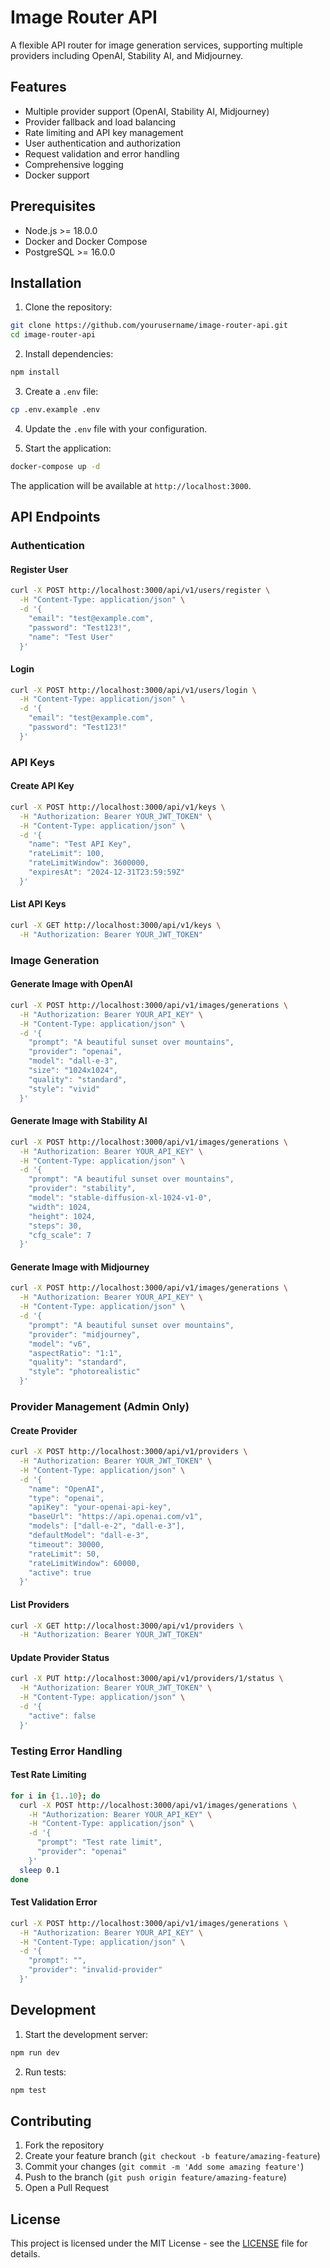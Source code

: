 # Image Router API

A flexible API router for image generation services, supporting multiple providers including OpenAI, Stability AI, and Midjourney.

## Features

- Multiple provider support (OpenAI, Stability AI, Midjourney)
- Provider fallback and load balancing
- Rate limiting and API key management
- User authentication and authorization
- Request validation and error handling
- Comprehensive logging
- Docker support

## Prerequisites

- Node.js >= 18.0.0
- Docker and Docker Compose
- PostgreSQL >= 16.0.0

## Installation

1. Clone the repository:
```bash
git clone https://github.com/yourusername/image-router-api.git
cd image-router-api
```

2. Install dependencies:
```bash
npm install
```

3. Create a `.env` file:
```bash
cp .env.example .env
```

4. Update the `.env` file with your configuration.

5. Start the application:
```bash
docker-compose up -d
```

The application will be available at `http://localhost:3000`.

## API Endpoints

### Authentication

#### Register User
```bash
curl -X POST http://localhost:3000/api/v1/users/register \
  -H "Content-Type: application/json" \
  -d '{
    "email": "test@example.com",
    "password": "Test123!",
    "name": "Test User"
  }'
```

#### Login
```bash
curl -X POST http://localhost:3000/api/v1/users/login \
  -H "Content-Type: application/json" \
  -d '{
    "email": "test@example.com",
    "password": "Test123!"
  }'
```

### API Keys

#### Create API Key
```bash
curl -X POST http://localhost:3000/api/v1/keys \
  -H "Authorization: Bearer YOUR_JWT_TOKEN" \
  -H "Content-Type: application/json" \
  -d '{
    "name": "Test API Key",
    "rateLimit": 100,
    "rateLimitWindow": 3600000,
    "expiresAt": "2024-12-31T23:59:59Z"
  }'
```

#### List API Keys
```bash
curl -X GET http://localhost:3000/api/v1/keys \
  -H "Authorization: Bearer YOUR_JWT_TOKEN"
```

### Image Generation

#### Generate Image with OpenAI
```bash
curl -X POST http://localhost:3000/api/v1/images/generations \
  -H "Authorization: Bearer YOUR_API_KEY" \
  -H "Content-Type: application/json" \
  -d '{
    "prompt": "A beautiful sunset over mountains",
    "provider": "openai",
    "model": "dall-e-3",
    "size": "1024x1024",
    "quality": "standard",
    "style": "vivid"
  }'
```

#### Generate Image with Stability AI
```bash
curl -X POST http://localhost:3000/api/v1/images/generations \
  -H "Authorization: Bearer YOUR_API_KEY" \
  -H "Content-Type: application/json" \
  -d '{
    "prompt": "A beautiful sunset over mountains",
    "provider": "stability",
    "model": "stable-diffusion-xl-1024-v1-0",
    "width": 1024,
    "height": 1024,
    "steps": 30,
    "cfg_scale": 7
  }'
```

#### Generate Image with Midjourney
```bash
curl -X POST http://localhost:3000/api/v1/images/generations \
  -H "Authorization: Bearer YOUR_API_KEY" \
  -H "Content-Type: application/json" \
  -d '{
    "prompt": "A beautiful sunset over mountains",
    "provider": "midjourney",
    "model": "v6",
    "aspectRatio": "1:1",
    "quality": "standard",
    "style": "photorealistic"
  }'
```

### Provider Management (Admin Only)

#### Create Provider
```bash
curl -X POST http://localhost:3000/api/v1/providers \
  -H "Authorization: Bearer YOUR_JWT_TOKEN" \
  -H "Content-Type: application/json" \
  -d '{
    "name": "OpenAI",
    "type": "openai",
    "apiKey": "your-openai-api-key",
    "baseUrl": "https://api.openai.com/v1",
    "models": ["dall-e-2", "dall-e-3"],
    "defaultModel": "dall-e-3",
    "timeout": 30000,
    "rateLimit": 50,
    "rateLimitWindow": 60000,
    "active": true
  }'
```

#### List Providers
```bash
curl -X GET http://localhost:3000/api/v1/providers \
  -H "Authorization: Bearer YOUR_JWT_TOKEN"
```

#### Update Provider Status
```bash
curl -X PUT http://localhost:3000/api/v1/providers/1/status \
  -H "Authorization: Bearer YOUR_JWT_TOKEN" \
  -H "Content-Type: application/json" \
  -d '{
    "active": false
  }'
```

### Testing Error Handling

#### Test Rate Limiting
```bash
for i in {1..10}; do
  curl -X POST http://localhost:3000/api/v1/images/generations \
    -H "Authorization: Bearer YOUR_API_KEY" \
    -H "Content-Type: application/json" \
    -d '{
      "prompt": "Test rate limit",
      "provider": "openai"
    }'
  sleep 0.1
done
```

#### Test Validation Error
```bash
curl -X POST http://localhost:3000/api/v1/images/generations \
  -H "Authorization: Bearer YOUR_API_KEY" \
  -H "Content-Type: application/json" \
  -d '{
    "prompt": "",
    "provider": "invalid-provider"
  }'
```

## Development

1. Start the development server:
```bash
npm run dev
```

2. Run tests:
```bash
npm test
```

## Contributing

1. Fork the repository
2. Create your feature branch (`git checkout -b feature/amazing-feature`)
3. Commit your changes (`git commit -m 'Add some amazing feature'`)
4. Push to the branch (`git push origin feature/amazing-feature`)
5. Open a Pull Request

## License

This project is licensed under the MIT License - see the [LICENSE](LICENSE) file for details.